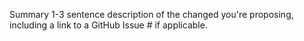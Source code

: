 Summary
1-3 sentence description of the changed you're proposing, including a link to a GitHub Issue # if applicable.